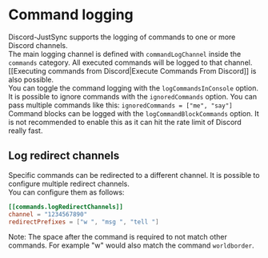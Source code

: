 # Command logging

Discord-JustSync supports the logging of commands to one or more Discord channels.  \
The main logging channel is defined with `commandLogChannel` inside the `commands` category. All executed commands will be logged to that channel. \
[[Executing commands from Discord|Execute Commands From Discord]] is also possible.\
You can toggle the command logging with the `logCommandsInConsole` option. \
It is possible to ignore commands with the `ignoredCommands` option. You can pass multiple commands like this: `ignoredCommands = ["me", "say"]` \
Command blocks can be logged with the `logCommandBlockCommands` option. It is not recommended to enable this as it can hit the rate limit of Discord really fast.


## Log redirect channels
Specific commands can be redirected to a different channel. It is possible to configure multiple redirect channels. \
You can configure them as follows:
```toml
[[commands.logRedirectChannels]]
channel = "1234567890"
redirectPrefixes = ["w ", "msg ", "tell "]
```
Note: The space after the command is required to not match other commands. For example "w" would also match the command `worldborder`.
